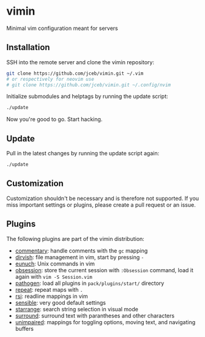 # vimin
Minimal vim configuration meant for servers

## Installation

SSH into the remote server and clone the vimin repository:

```bash
git clone https://github.com/jceb/vimin.git ~/.vim
# or respectively for neovim use
# git clone https://github.com/jceb/vimin.git ~/.config/nvim
```

Initialize submodules and helptags by running the update script:

```bash
./update
```

Now you're good to go.  Start hacking.

## Update

Pull in the latest changes by running the update script again:

```bash
./update
```

## Customization

Customization shouldn't be necessary and is therefore not supported.  If
you miss important settings or plugins, please create a pull request or
an issue.

## Plugins

The following plugins are part of the vimin distribution:

- [commentary](https://github.com/tpope/vim-commentary): handle comments
  with the `gc` mapping
- [dirvish](https://github.com/tpope/vim-unimpaired): file management in
  vim, start by pressing `-`
- [eunuch](https://github.com/tpope/vim-eunuch): Unix commands in vim
- [obsession](https://github.com/tpope/vim-obsession): store the current
  session
  with `:Obsession` command, load it again with `vim -S Session.vim`
- [pathogen](https://github.com/tpope/vim-pathogen): load all plugins in
  `pack/plugins/start/` directory
- [repeat](https://github.com/tpope/vim-repeat): repeat maps with `.`
- [rsi](https://github.com/tpope/vim-rsi): readline mappings in vim
- [sensible](https://github.com/tpope/vim-sensible): very good default
  settings
- [starrange](https://github.com/vim-scripts/StarRange): search string
  selection in visual mode
- [surround](https://github.com/tpope/vim-surround.git): surround text
  with parantheses and other characters
- [unimpaired](https://github.com/tpope/vim-unimpaired): mappings for
  toggling options, moving text, and navigating buffers
